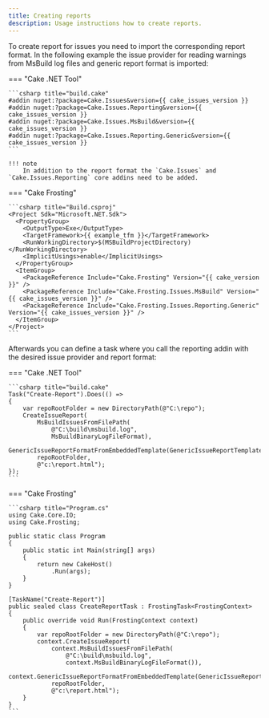 ```yaml
---
title: Creating reports
description: Usage instructions how to create reports.
---
```


To create report for issues you need to import the corresponding report format.
In the following example the issue provider for reading warnings from MsBuild log files
and generic report format is imported:

=== "Cake .NET Tool"

    ```csharp title="build.cake"
    #addin nuget:?package=Cake.Issues&version={{ cake_issues_version }}
    #addin nuget:?package=Cake.Issues.Reporting&version={{ cake_issues_version }}
    #addin nuget:?package=Cake.Issues.MsBuild&version={{ cake_issues_version }}
    #addin nuget:?package=Cake.Issues.Reporting.Generic&version={{ cake_issues_version }}
    ```

    !!! note
        In addition to the report format the `Cake.Issues` and `Cake.Issues.Reporting` core addins need to be added.

=== "Cake Frosting"

    ```csharp title="Build.csproj"
    <Project Sdk="Microsoft.NET.Sdk">
      <PropertyGroup>
        <OutputType>Exe</OutputType>
        <TargetFramework>{{ example_tfm }}</TargetFramework>
        <RunWorkingDirectory>$(MSBuildProjectDirectory)</RunWorkingDirectory>
        <ImplicitUsings>enable</ImplicitUsings>
      </PropertyGroup>
      <ItemGroup>
        <PackageReference Include="Cake.Frosting" Version="{{ cake_version }}" />
        <PackageReference Include="Cake.Frosting.Issues.MsBuild" Version="{{ cake_issues_version }}" />
        <PackageReference Include="Cake.Frosting.Issues.Reporting.Generic" Version="{{ cake_issues_version }}" />
      </ItemGroup>
    </Project>
    ```
Afterwards you can define a task where you call the reporting addin with the desired issue provider and report format:

=== "Cake .NET Tool"

    ```csharp title="build.cake"
    Task("Create-Report").Does(() =>
    {
        var repoRootFolder = new DirectoryPath(@"C:\repo");
        CreateIssueReport(
            MsBuildIssuesFromFilePath(
                @"C:\build\msbuild.log",
                MsBuildBinaryLogFileFormat),
            GenericIssueReportFormatFromEmbeddedTemplate(GenericIssueReportTemplate.HtmlDiagnostic),
            repoRootFolder,
            @"c:\report.html");
    });
    ```

=== "Cake Frosting"

    ```csharp title="Program.cs"
    using Cake.Core.IO;
    using Cake.Frosting;

    public static class Program
    {
        public static int Main(string[] args)
        {
            return new CakeHost()
                .Run(args);
        }
    }

    [TaskName("Create-Report")]
    public sealed class CreateReportTask : FrostingTask<FrostingContext>
    {
        public override void Run(FrostingContext context)
        {
            var repoRootFolder = new DirectoryPath(@"C:\repo");
            context.CreateIssueReport(
                context.MsBuildIssuesFromFilePath(
                    @"C:\build\msbuild.log",
                    context.MsBuildBinaryLogFileFormat()),
                context.GenericIssueReportFormatFromEmbeddedTemplate(GenericIssueReportTemplate.HtmlDiagnostic),
                repoRootFolder,
                @"c:\report.html");
        }
    }
    ```
